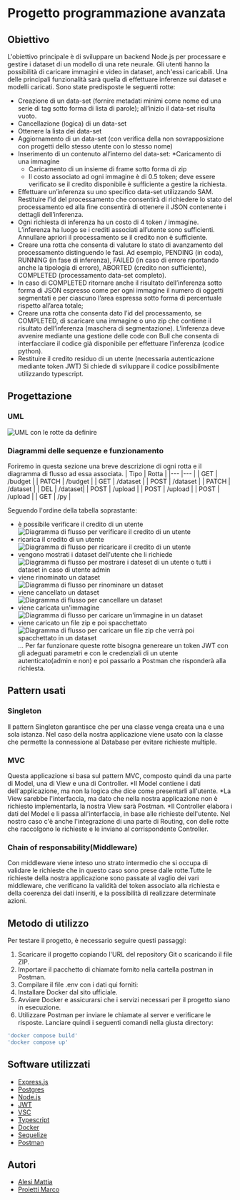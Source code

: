 # Progetto programmazione avanzata

## Obiettivo
L'obiettivo principale è di sviluppare un backend Node.js per processare e gestire i dataset di un modello di una rete neurale.
Gli utenti hanno la possibilità di caricare immagini e video in dataset, anch'essi caricabili.
Una delle principali funzionalità sarà quella di effettuare inferenze sui dataset e modelli caricati.
Sono state predisposte le seguenti rotte:
* Creazione di un data-set (fornire metadati minimi come nome ed una serie di tag sotto forma di lista di parole); all’inizio il data-set risulta vuoto.
* Cancellazione (logica) di un data-set
* Ottenere la lista dei data-set
* Aggiornamento di un data-set (con verifica della non sovrapposizione con progetti dello stesso utente con lo stesso nome)
* Inserimento di un contenuto all’interno del data-set:
  *Caricamento di una immagine
  * Caricamento di un insieme di frame sotto forma di zip
  * Il costo associato ad ogni immagine è di 0.5 token; deve essere verificato se il credito disponibile è sufficiente a gestire la richiesta.
* Effettuare un’inferenza su uno specifico data-set utilizzando SAM. Restituire l’id del processamento che consentirà di richiedere lo stato del processamento ed alla fine consentirà di ottenere il JSON contenente i dettagli dell’inferenza.
* Ogni richiesta di inferenza ha un costo di 4 token / immagine. L’inferenza ha luogo se i crediti associati all’utente sono sufficienti. Annullare apriori il processamento se il credito non è sufficiente.
* Creare una rotta che consenta di valutare lo stato di avanzamento del processamento distinguendo le fasi. Ad esempio, PENDING (in coda), RUNNING (in fase di inferenza), FAILED (in caso di errore riportando anche la tipologia di errore), ABORTED (credito non sufficiente), COMPLETED (processamento data-set completo).
* In caso di COMPLETED ritornare anche il risultato dell’inferenza sotto forma di JSON espresso come per ogni immagine il numero di oggetti segmentati e per ciascuno l’area espressa sotto forma di percentuale rispetto all’area totale;
* Creare una rotta che consenta dato l’id del processamento, se COMPLETED, di scaricare una immagine o uno zip che contiene il risultato dell’inferenza (maschera di segmentazione).
L’inferenza deve avvenire mediante una gestione delle code con Bull che consenta di interfacciare il codice già disponibile per effettuare l’inferenza (codice python).
* Restituire il credito residuo di un utente (necessaria autenticazione mediante token JWT)
Si chiede di sviluppare il codice possibilmente utilizzando typescript.

## Progettazione

### UML
![UML con le rotte da definire](https://github.com/MarcoP1999/programmazione_avanzata/blob/main/docs/Use_Case.png)
### Diagrammi delle sequenze e funzionamento
Foriremo in questa sezione una breve descrizione di ogni rotta e il diagramma di flusso ad essa associata.
| Tipo | Rotta | 
|--- |--- |
| GET | /budget | 
| PATCH | /budget |
| GET | /dataset |
| POST | /dataset |
| PATCH | /dataset |
| DEL | /dataset|
| POST | /upload |
| POST | /upload |
| POST | /upload |
| GET | /py |

Seguendo l'ordine della tabella soprastante:
* è possibile verificare il credito di un utente
  ![Diagramma di flusso per verificare il credito di un utente](https://github.com/MarcoP1999/programmazione_avanzata/blob/main/docs/readBudget.png)
* ricarica il credito di un utente
  ![Diagramma di flusso per ricaricare il credito di un utente](https://github.com/MarcoP1999/programmazione_avanzata/blob/main/docs/chargeBudget.png)
* vengono mostrati i dataset dell'utente che li richiede
  ![Diagramma di flusso per mostrare i dateset di un utente o tutti i dataset in caso di utente admin](https://github.com/MarcoP1999/programmazione_avanzata/blob/main/docs/Screenshot%202023-07-30%20141652.png)
* viene rinominato un dataset
  ![Diagramma di flusso per rinominare un dataset](https://github.com/MarcoP1999/programmazione_avanzata/blob/main/docs/Screenshot%202023-07-30%20141733.png)
* viene cancellato un dataset
  ![Diagramma di flusso per cancellare un dataset](https://github.com/MarcoP1999/programmazione_avanzata/blob/main/docs/Screenshot%202023-07-30%20141733.png)
* viene caricata un'immagine
  ![Diagramma di flusso per caricare un'immagine in un dataset](https://github.com/MarcoP1999/programmazione_avanzata/blob/main/docs/insertImage.png)
* viene caricato un file zip e poi spacchettato
  ![Diagramma di flusso per caricare un file zip che verrà poi spacchettato in un dataset](https://github.com/MarcoP1999/programmazione_avanzata/blob/main/docs/insertZIP.png)
...
Per far funzionare queste rotte bisogna genereare un token JWT con gli adeguati parametri e con le credenziali di un utente autenticato(admin e non) e poi passarlo a Postman che risponderà alla richiesta.

## Pattern usati

### Singleton

Il pattern Singleton garantisce che per una classe venga creata una e una sola istanza. Nel caso della nostra applicazione viene usato con la classe che permette la connessione al Database per evitare richieste multiple.
### MVC

Questa applicazione si basa sul pattern MVC, composto quindi da una parte di Model, una di View e una di Controller.
*Il Model contiene i dati dell'applicazione, ma non la logica che dice come presentarli all'utente.
*La View sarebbe l'interfaccia, ma dato che nella nostra applicazione non è richiesto implementarla, la nostra View sarà Postman.
*Il Controller elabora i dati del Model e li passa all'interfaccia, in base alle richieste dell'utente.
Nel nostro caso c'è anche l'integrazione di una parte di Routing, con delle rotte che raccolgono le richieste e le inviano al corrispondente Controller. 

### Chain of responsability(Middleware)

Con middleware viene inteso uno strato intermedio che si occupa di validare le richieste che in questo caso sono prese dalle rotte.Tutte le richieste della nostra applicazione sono passate al vaglio dei vari middleware, che verificano la validità del token associato alla richiesta e della coerenza dei dati inseriti, e la possibilità di realizzare determinate azioni.


## Metodo di utilizzo
Per testare il progetto, è necessario seguire questi passaggi:

1. Scaricare il progetto copiando l'URL del repository Git o scaricando il file ZIP.
2. Importare il pacchetto di chiamate fornito nella cartella postman in Postman.
3. Compilare il file .env con i dati qui forniti:
4. Installare Docker dal sito ufficiale.
5. Avviare Docker e assicurarsi che i servizi necessari per il progetto siano in esecuzione.
6. Utilizzare Postman per inviare le chiamate al server e verificare le risposte.
Lanciare quindi i seguenti comandi nella giusta directory:
```javascript
'docker compose build'
'docker compose up'
```
## Software utilizzati
* [Express.js](https://expressjs.com/it/)
* [Postgres](https://www.postgresql.org/)
* [Node.js](https://nodejs.org/en)
* [JWT](https://jwt.io/)
* [VSC](https://code.visualstudio.com/)
* [Typescript](https://www.typescriptlang.org/)
* [Docker](https://www.docker.com/)
* [Sequelize](https://sequelize.org/)
* [Postman](https://www.postman.com/)
## Autori
* [Alesi Mattia](https://github.com/alesimattia)
* [Proietti Marco](https://github.com/MarcoP1999)
